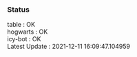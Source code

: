 ### Status


table : OK  
hogwarts : OK  
icy-bot : OK  
Latest Update : 2021-12-11 16:09:47.104959
